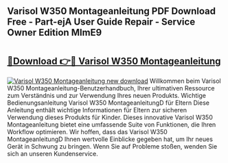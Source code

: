 ## Varisol W350 Montageanleitung PDF Download Free - Part-ejA User Guide Repair - Service Owner Edition MImE9

# <h2><a href="http://df8i6p.blite.top/?on=Varisol+W350+Montageanleitung">🔗Download 👉🔴 Varisol W350 Montageanleitung</a></h2>

[![Varisol W350 Montageanleitung new download](https://i.imgur.com/lujVjoI.png)](http://df8i6p.blite.top/?on=Varisol+W350+Montageanleitung)
Willkommen beim Varisol W350 Montageanleitung-Benutzerhandbuch, Ihrer ultimativen Ressource zum Verständnis und zur Verwendung Ihres neuen Produkts. Wichtige Bedienungsanleitung Varisol W350 MontageanleitungD für Eltern Diese Anleitung enthält wichtige Informationen für Eltern zur sicheren Verwendung dieses Produkts für Kinder. Dieses innovative Varisol W350 Montageanleitung bietet eine umfassende Suite von Funktionen, die Ihren Workflow optimieren. Wir hoffen, dass das Varisol W350 MontageanleitungD Ihnen wertvolle Einblicke gegeben hat, um Ihr neues Gerät in Schwung zu bringen. Wenn Sie auf Probleme stoßen, wenden Sie sich an unseren Kundenservice.
